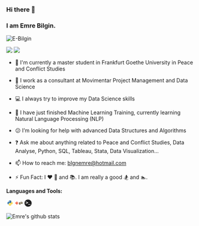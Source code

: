                                   
### Hi there :wave: 

### I am  **Emre Bilgin**.

<p align="left"> <img src="https://komarev.com/ghpvc/?username=e-Bilgin" alt="E-Bilgin" /> </p>

[![](https://img.shields.io/badge/linkedin-%230077B5.svg?&style=for-the-badge&logo=linkedin&logoColor=white)](https://www.linkedin.com/in/emre-b-2b944015b/)
[![](https://img.shields.io/badge/tableau-%2312100E.svg?&style=for-the-badge&logo=tableau&logoColor=orange)](https://public.tableau.com/profile/emre.bilgin#!/)


- :school: I'm currently a master student in Frankfurt Goethe University in Peace and Conflict Studies 

- :office: I work as a consultant at Movimentar Project Management and Data Science

- :computer: I always try to improve my Data Science skills

- :rocket: I have just finished Machine Learning Training, currently learning Natural Language Processing (NLP)

- :confused: I’m looking for help with advanced Data Structures and Algorithms

- :question: Ask me about anything related to Peace and Conflict Studies, Data Analyse, Python, SQL, Tableau, Stata, Data Visualization...

- :mailbox: How to reach me: blgnemre@hotmail.com

- :zap: Fun Fact: I :heart: :tea: and :books:. I am really a good :snowboarder: and :swimmer:.

**Languages and Tools:**  

<code><img height="20" src="https://raw.githubusercontent.com/github/explore/80688e429a7d4ef2fca1e82350fe8e3517d3494d/topics/python/python.png"></code>
<code><img height="20" src="https://raw.githubusercontent.com/github/explore/80688e429a7d4ef2fca1e82350fe8e3517d3494d/topics/git/git.png"></code>
<code><img height="20" src="https://raw.githubusercontent.com/github/explore/80688e429a7d4ef2fca1e82350fe8e3517d3494d/topics/terminal/terminal.png"></code>


![Emre's github stats](https://github-readme-stats.vercel.app/api?username=E-Bilgin&show_icons=true&hide_border=true)

